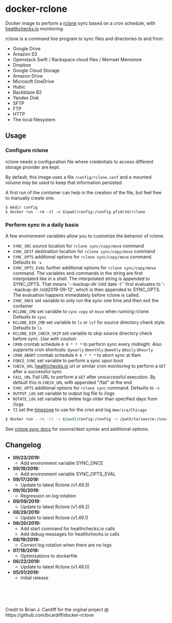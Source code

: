 # docker-rclone

Docker image to perform a [rclone](http://rclone.org) sync based on a cron schedule, with [healthchecks.io](https://healthchecks.io) monitoring.

rclone is a command line program to sync files and directories to and from:

* Google Drive
* Amazon S3
* Openstack Swift / Rackspace cloud files / Memset Memstore
* Dropbox
* Google Cloud Storage
* Amazon Drive
* Microsoft OneDrive
* Hubic
* Backblaze B2
* Yandex Disk
* SFTP
* FTP
* HTTP
* The local filesystem

## Usage

### Configure rclone

rclone needs a configuration file where credentials to access different storage
provider are kept.

By default, this image uses a file `/config/rclone.conf` and a mounted volume may be used to keep that information persisted.

A first run of the container can help in the creation of the file, but feel free to manually create one.

```
$ mkdir config
$ docker run --rm -it -v $(pwd)/config:/config pfidr34/rclone
```

### Perform sync in a daily basis

A few environment variables allow you to customize the behavior of rclone:

* `SYNC_SRC` source location for `rclone sync/copy/move` command
* `SYNC_DEST` destination location for `rclone sync/copy/move` command
* `SYNC_OPTS` additional options for `rclone sync/copy/move` command. Defaults to `-v`
* `SYNC_OPTS_EVAL` further additional options for `rclone sync/copy/move` command. The variables and commands in the string are first interpolated like in a shell. The interpolated string is appended to SYNC_OPTS. That means '--backup-dir /old\`date -I\`' first evaluates to '--backup-dir /old2019-09-12', which is then appended to SYNC_OPTS. The evaluation happens immediately before rclone is called.
* `SYNC_ONCE` set variable to only run the sync one time and then exit the container
* `RCLONE_CMD` set variable to `sync` `copy` or `move`  when running rclone. Defaults to `sync`
* `RCLONE_DIR_CMD` set variable to `ls` or `lsf` for source directory check style. Defaults to `ls`
* `RCLONE_DIR_CHECK_SKIP` set variable to skip source directory check before sync. *Use with caution*
* `CRON` crontab schedule `0 0 * * *` to perform sync every midnight. Also supprorts cron shortcuts: `@yearly` `@monthly` `@weekly` `@daily` `@hourly`
* `CRON_ABORT` crontab schedule `0 6 * * *` to abort sync at 6am
* `FORCE_SYNC` set variable to perform a sync upon boot
* `CHECK_URL` [healthchecks.io](https://healthchecks.io) url or similar cron monitoring to perform a `GET` after a successful sync
* `FAIL_URL` Fail URL to perform a `GET` after unsuccessful execution. By default this is `CHECK_URL` with appended "/fail" at the end
* `SYNC_OPTS` additional options for `rclone sync` command. Defaults to `-v`
* `OUTPUT_LOG` set variable to output log file to /logs
* `ROTATE_LOG` set variable to delete logs older than specified days from /logs
* `TZ` set the [timezone](https://en.wikipedia.org/wiki/List_of_tz_database_time_zones) to use for the cron and log `America/Chicago`

```bash
$ docker run --rm -it -v $(pwd)/config:/config -v /path/to/source:/source -e SYNC_SRC="/source" -e SYNC_DEST="dest:path" -e TZ="America/Chicago" -e CRON="0 0 * * *" -e CRON_ABORT="0 6 * * *" -e FORCE_SYNC=1 -e CHECK_URL=https://hchk.io/hchk_uuid pfidr34/rclone
```

See [rclone sync docs](https://rclone.org/commands/rclone_sync/) for source/dest syntax and additional options.

## Changelog

+ **09/23/2019:**
  * Add environment variable SYNC_ONCE
+ **09/19/2019:**
  * Add environment variable SYNC_OPTS_EVAL
+ **09/17/2019:**
  * Update to latest Rclone (v1.49.3)
+ **09/10/2019:**
  * Regression on log rotation 
+ **09/09/2019:**
  * Update to latest Rclone (v1.49.2)
+ **08/29/2019:**
  * Update to latest Rclone (v1.49.1)
+ **08/20/2019:**
  * Add start command for healthchecks.io calls
  * Add debug messages for healthchecks.io calls
+ **08/19/2019:**
  * Correct log rotation when there are no logs
+ **07/18/2019:**
  * Optimizations to dockerfile
+ **06/22/2019:**
  * Update to latest Rclone (v1.48.0)
+ **05/01/2019:**
  * Initial release

<br />
<br />
<br />
<br />
Credit to Brian J. Cardiff for the orginal project @ https://github.com/bcardiff/docker-rclone
